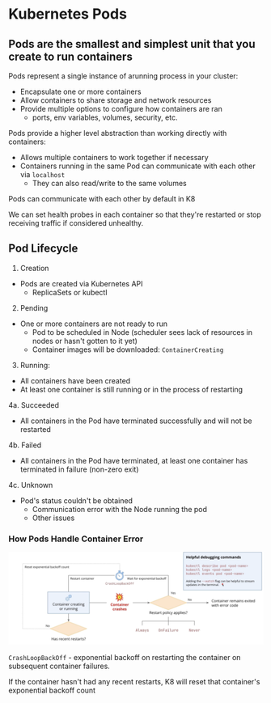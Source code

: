 # Kubernetes Pods

## Pods are the smallest and simplest unit that you create to run containers

Pods represent a single instance of arunning process in your cluster:
- Encapsulate one or more containers
- Allow containers to share storage and network resources
- Provide multiple options to configure how containers are ran
    - ports, env variables, volumes, security, etc.

Pods provide a higher level abstraction than working directly with containers:
- Allows multiple containers to work together if necessary
- Containers running in the same Pod can communicate with each other via `localhost`
    - They can also read/write to the same volumes

Pods can communicate with each other by default in K8

We can set health probes in each container so that they're restarted or stop receiving traffic if considered unhealthy.

## Pod Lifecycle

1. Creation
- Pods are created via Kubernetes API 
    - ReplicaSets or kubectl

2. Pending
- One or more containers are not ready to run
    - Pod to be scheduled in Node (scheduler sees lack of resources in nodes or hasn't gotten to it yet)
    - Container images will be downloaded: `ContainerCreating`

3. Running:
- All containers have been created
- At least one container is still running or in the process of restarting

4a. Succeeded 
- All containers in the Pod have terminated successfully and will not be restarted

4b. Failed
- All containers in the Pod have terminated, at least one container has terminated in failure (non-zero exit)

4c. Unknown
- Pod's status couldn't be obtained 
    - Communication error with the Node running the pod
    - Other issues

### How Pods Handle Container Error

![Pods handle Container Error Flow](../img/pods_handle_container_error.png)

`CrashLoopBackOff` - exponential backoff on restarting the container on subsequent container failures.

If the container hasn't had any recent restarts, K8 will reset that container's exponential backoff count
